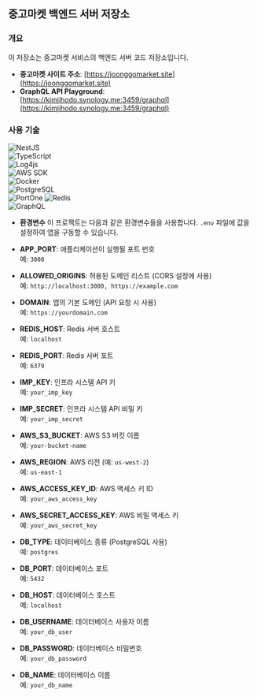 ## 중고마켓 백엔드 서버 저장소

### 개요

이 저장소는 중고마켓 서비스의 백엔드 서버 코드 저장소입니다.

- **중고마켓 사이트 주소**: [https://joonggomarket.site](https://joonggomarket.site)
- **GraphQL API Playground**: [https://kimjihodo.synology.me:3459/graphql](https://kimjihodo.synology.me:3459/graphql)

### 사용 기술

![NestJS](https://img.shields.io/badge/NestJS-E0234E?style=flat-square&logo=NestJS&logoColor=white)  
![TypeScript](https://img.shields.io/badge/TypeScript-3178C6?style=flat-square&logo=TypeScript&logoColor=white)  
![Log4js](https://img.shields.io/badge/Log4js-000000?style=flat-square&logoColor=white)  
![AWS SDK](https://img.shields.io/badge/AWS%20S3-569A31?style=flat-square&logo=Amazon%20S3&logoColor=white)  
![Docker](https://img.shields.io/badge/Docker-2496ED?style=flat-square&logo=Docker&logoColor=white)  
![PostgreSQL](https://img.shields.io/badge/PostgreSQL-336791?style=flat-square&logo=PostgreSQL&logoColor=white)  
![PortOne](https://img.shields.io/badge/PortOne-0078D7?style=flat-square&logoColor=white)
![Redis](https://img.shields.io/badge/Redis-DC382D?style=flat-square&logo=Redis&logoColor=white)  
![GraphQL](https://img.shields.io/badge/GraphQL-E10098?style=flat-square&logo=GraphQL&logoColor=white)

- **환경변수**
  이 프로젝트는 다음과 같은 환경변수들을 사용합니다. `.env` 파일에 값을 설정하여 앱을 구동할 수 있습니다.

- **APP_PORT**: 애플리케이션이 실행될 포트 번호  
  예: `3000`

- **ALLOWED_ORIGINS**: 허용된 도메인 리스트 (CORS 설정에 사용)  
  예: `http://localhost:3000, https://example.com`

- **DOMAIN**: 앱의 기본 도메인 (API 요청 시 사용)  
  예: `https://yourdomain.com`

- **REDIS_HOST**: Redis 서버 호스트  
  예: `localhost`

- **REDIS_PORT**: Redis 서버 포트  
  예: `6379`

- **IMP_KEY**: 인프라 시스템 API 키  
  예: `your_imp_key`

- **IMP_SECRET**: 인프라 시스템 API 비밀 키  
  예: `your_imp_secret`

- **AWS_S3_BUCKET**: AWS S3 버킷 이름  
  예: `your-bucket-name`

- **AWS_REGION**: AWS 리전 (예: `us-west-2`)  
  예: `us-east-1`

- **AWS_ACCESS_KEY_ID**: AWS 액세스 키 ID  
  예: `your_aws_access_key`

- **AWS_SECRET_ACCESS_KEY**: AWS 비밀 액세스 키  
  예: `your_aws_secret_key`

- **DB_TYPE**: 데이터베이스 종류 (PostgreSQL 사용)  
  예: `postgres`

- **DB_PORT**: 데이터베이스 포트  
  예: `5432`

- **DB_HOST**: 데이터베이스 호스트  
  예: `localhost`

- **DB_USERNAME**: 데이터베이스 사용자 이름  
  예: `your_db_user`

- **DB_PASSWORD**: 데이터베이스 비밀번호  
  예: `your_db_password`

- **DB_NAME**: 데이터베이스 이름  
  예: `your_db_name`
